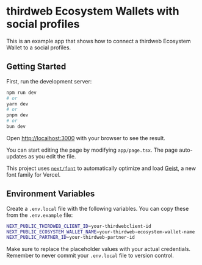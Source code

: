 # thirdweb Ecosystem Wallets with social profiles

This is an example app that shows how to connect a thirdweb Ecosystem Wallet to a social profiles.

## Getting Started

First, run the development server:

```bash
npm run dev
# or
yarn dev
# or
pnpm dev
# or
bun dev
```

Open [http://localhost:3000](http://localhost:3000) with your browser to see the result.

You can start editing the page by modifying `app/page.tsx`. The page auto-updates as you edit the file.

This project uses [`next/font`](https://nextjs.org/docs/app/building-your-application/optimizing/fonts) to automatically optimize and load [Geist](https://vercel.com/font), a new font family for Vercel.

## Environment Variables

Create a `.env.local` file with the following variables. You can copy these from the `.env.example` file:

```bash
NEXT_PUBLIC_THIRDWEB_CLIENT_ID=your-thirdwebclient-id
NEXT_PUBLIC_ECOSYSTEM_WALLET_NAME=your-thirdweb-ecosystem-wallet-name
NEXT_PUBLIC_PARTNER_ID=your-thirdweb-partner-id

```

Make sure to replace the placeholder values with your actual credentials. Remember to never commit your `.env.local` file to version control.
